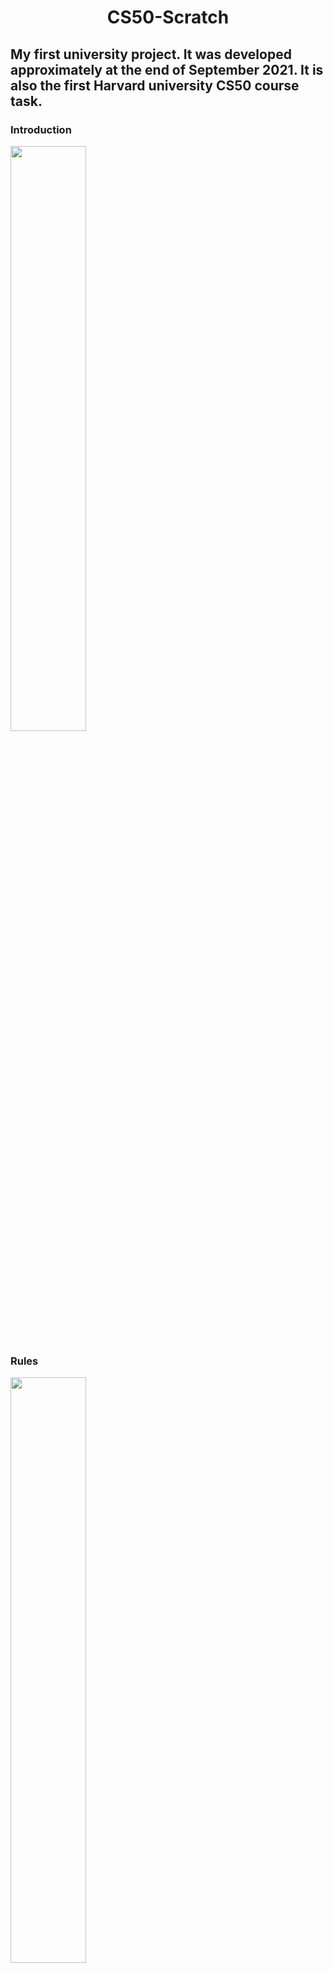 <h1 align="center">CS50-Scratch</h1>

<h2>My first university project. It was developed approximately at the end of September 2021. It is also the first Harvard university CS50 course task.</h1>

<style>
  img {
    width: 49%;
  }
</style>

<h3>Introduction</h3>
<img src="https://user-images.githubusercontent.com/65392617/198009211-6b391b1f-b1af-4797-9075-5f0ef67ce6ba.png">

<h3>Rules</h3>
<img src="https://user-images.githubusercontent.com/65392617/198009303-3a8c4fbe-b648-4044-8604-3038846f52cc.png">

<h3>Game modes</h3>
<img src="https://user-images.githubusercontent.com/65392617/198009381-a7ed609c-619c-44a3-a884-3b2873f8b300.png">
<img src="https://user-images.githubusercontent.com/65392617/198009609-a68f9d4b-1f01-48ff-b7ba-c4a29f5d28c2.png">

<h3>Gameplay</h3>
<img src="https://user-images.githubusercontent.com/65392617/198010726-b7ed7b2b-09bc-431f-8085-0f4afa8746f0.png">
<img src="https://user-images.githubusercontent.com/65392617/198009752-61ca985d-68b8-4553-b6b6-5922e970a12d.png">
<img src="https://user-images.githubusercontent.com/65392617/198010299-4b49455c-907b-43ba-aef8-83a5bdc96aff.png">
<img src="https://user-images.githubusercontent.com/65392617/198010592-29fa3afb-2561-444d-a573-241d8563f4b8.png">
<img src="https://user-images.githubusercontent.com/65392617/198011626-36b2d11e-ca5c-42b7-a27f-3c68d0813e90.png">

<h3>Game endings</h3>
<img src="https://user-images.githubusercontent.com/65392617/198010385-0aae608f-1cb6-4974-afef-92270124c32d.png">
<img src="https://user-images.githubusercontent.com/65392617/198026671-d408f807-7e1f-4a5a-b533-2b12b81c32e3.png">

